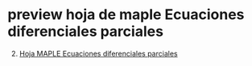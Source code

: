 # preview hoja de maple Ecuaciones diferenciales parciales

2. [Hoja MAPLE Ecuaciones diferenciales parciales](https://htmlpreview.github.io/?https://github.com/nunezluis/MisCursos/blob/main/MisMateriales/ProgramasScripts/EcDifParciales/HTMLEcDifParciales/EcDiferencialesParciales.html)
